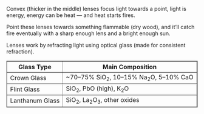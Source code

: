 Convex (thicker in the middle) lenses focus light towards a point, light is energy, energy can be heat — and heat starts fires.

Point these lenses towards something flammable (dry wood), and it’ll catch fire eventually with a sharp enough lens and a bright enough sun.

Lenses work by refracting light using optical glass (made for consistent refraction).

<table border="1">
  <tr>
    <th>Glass Type</th>
    <th>Main Composition</th>
  </tr>
  <tr>
    <td>Crown Glass</td>
    <td>~70–75% SiO<sub>2</sub>, 10–15% Na<sub>2</sub>O, 5–10% CaO</td>
  </tr>
  <tr>
    <td>Flint Glass</td>
    <td>SiO<sub>2</sub>, PbO (high), K<sub>2</sub>O</td>
  </tr>
  <tr>
    <td>Lanthanum Glass</td>
    <td>SiO<sub>2</sub>, La<sub>2</sub>O<sub>3</sub>, other oxides</td>
  </tr>
</table>

<!--html tables are cool-->